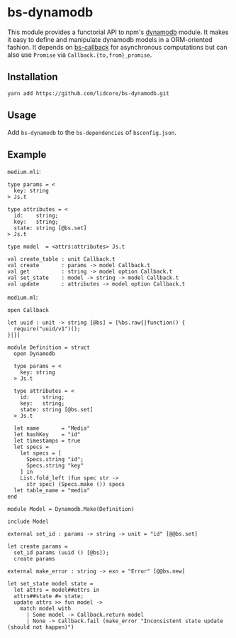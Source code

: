 # bs-dynamodb

This module provides a functorial API to npm's [dynamodb](https://www.npmjs.com/package/dynamodb) module.
It makes it easy to define and manipulate dynamodb models in a ORM-oriented fashion. It depends on
[bs-callback](https://github.com/lidcore/bs-callback) for asynchronous computations but can also use `Promise`
via `Callback.{to,from}_promise`.

## Installation

```
yarn add https://github.com/lidcore/bs-dynamodb.git
```

## Usage

Add `bs-dynamodb` to the `bs-dependencies` of `bsconfig.json`.

## Example

`medium.mli`:
```
type params = <
  key: string
> Js.t

type attributes = <
  id:    string;
  key:   string;
  state: string [@bs.set]
> Js.t

type model  = <attrs:attributes> Js.t

val create_table : unit Callback.t
val create       : params -> model Callback.t
val get          : string -> model option Callback.t
val set_state    : model -> string -> model Callback.t
val update       : attributes -> model option Callback.t
```

`medium.ml`:
```
open Callback

let uuid : unit -> string [@bs] = [%bs.raw{|function() {
  require("uuid/v1")();
}|}]

module Definition = struct
  open Dynamodb

  type params = <
    key: string
  > Js.t

  type attributes = <
    id:    string;
    key:   string;
    state: string [@bs.set]
  > Js.t

  let name       = "Media"
  let hashKey    = "id"
  let timestamps = true
  let specs =
    let specs = [
      Specs.string "id";
      Specs.string "key"
    ] in
    List.fold_left (fun spec str ->
      str spec) (Specs.make ()) specs
  let table_name = "media"
end

module Model = Dynamodb.Make(Definition)

include Model

external set_id : params -> string -> unit = "id" [@@bs.set]

let create params =
  set_id params (uuid () [@bs]);
  create params

external make_error : string -> exn = "Error" [@@bs.new]

let set_state model state =
  let attrs = model##attrs in
  attrs##state #= state;
  update attrs >> fun model ->
    match model with
      | Some model -> Callback.return model
      | None -> Callback.fail (make_error "Inconsistent state update (should not happen)")
```
